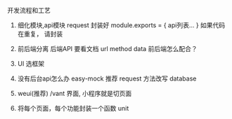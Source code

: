 开发流程和工艺

1. 细化模块,api模块
    request 封装好
    module.exports = {
        api列表...
    }
    如果代码在重复， 请封装
2. 前后端分离
    后端API 要看文档
    url method data
    前后端怎么配合？

3. UI 选框架


1. 没有后台api怎么办
    easy-mock 推荐
    request 方法改写 database
2. weui(推荐) /vant
    界面, 小程序就是切页面
3. 将每个页面，每个功能封装一个函数  unit